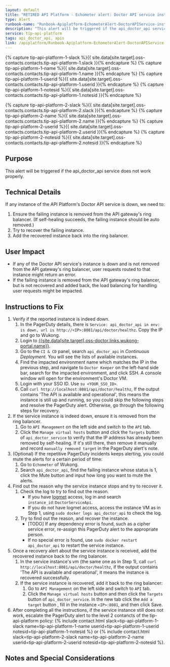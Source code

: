 ```yaml
---
layout: default
title: "RETIRED API Platform - Echometer alert: Doctor API service instance is down"
type: Alert
runbook-name: "Runbook-Apiplatform-EchometerAlert-DoctorAPIService-instance-is-down"
description: "This alert will be triggered if the api_doctor_api service does not work properly."
service: tip-api-platform
tags: api_doctor_api, apis
link: /apiplatform/Runbook-Apiplatform-EchometerAlert-DoctorAPIService-instance-is-down.html
---
```

{% capture tip-api-platform-1-slack %}{{ site.data[site.target].oss-contacts.contacts.tip-api-platform-1.slack }}{% endcapture %}
{% capture tip-api-platform-1-name %}{{ site.data[site.target].oss-contacts.contacts.tip-api-platform-1.name }}{% endcapture %}
{% capture tip-api-platform-1-userid %}{{ site.data[site.target].oss-contacts.contacts.tip-api-platform-1.userid }}{% endcapture %}
{% capture tip-api-platform-1-notesid %}{{ site.data[site.target].oss-contacts.contacts.tip-api-platform-1.notesid }}{% endcapture %}

{% capture tip-api-platform-2-slack %}{{ site.data[site.target].oss-contacts.contacts.tip-api-platform-2.slack }}{% endcapture %}
{% capture tip-api-platform-2-name %}{{ site.data[site.target].oss-contacts.contacts.tip-api-platform-2.name }}{% endcapture %}
{% capture tip-api-platform-2-userid %}{{ site.data[site.target].oss-contacts.contacts.tip-api-platform-2.userid }}{% endcapture %}
{% capture tip-api-platform-2-notesid %}{{ site.data[site.target].oss-contacts.contacts.tip-api-platform-2.notesid }}{% endcapture %}

## Purpose
This alert will be triggered if the api_doctor_api service does not work properly.

## Technical Details
If any instance of the API Platform's Doctor API service is down, we need to:
1. Ensure the failing instance is removed from the API gateway's ring balancer. (If self-healing succeeds, the failing instance should be auto removed.)
2. Try to recover the failing instance.
3. Add the recovered instance back into the ring balancer.

## User Impact
- If any of the Doctor API service's instance is down and is not removed from the API gateway's ring balancer, user requests routed to that instance might return an error.
- If the failing instance is removed from the API gateway's ring balancer, but is not recovered and added back, the load balancing for handling user requests might be impacted.

## Instructions to Fix
1. Verify if the reported instance is indeed down.
    1. In the PagerDuty details, there is `Service: api_doctor_api in env: is down, url is http://<IP>:8081/api/doctor/healthz`. Copy the IP and go to Wukong.
    2. Login to [{{site.data[site.target].oss-doctor.links.wukong-portal.name}}]({{site.data[site.target].oss-doctor.links.wukong-portal.link}}).
    3. Go to the `CI & CD` panel, search `api_doctor_api` in  _Continuous Deployment_. You will see the lists of available instances.
    4. Find the impacted environment name which matches the IP in the previous step, and navigate to `Doctor Keeper` on the left-hand side bar, search for the impacted environment, and click SSH. A console window will open for the environment's Doctor VM.
    5. Login with your SSO ID. Use `su <YOUR_SSO_ID>`.
    6. Call `curl http://localhost:8081/api/doctor/healthz`, If the output contains 'The API is available and operational', this means the instance is still up and running, so you could skip the following steps and resolve the PagerDuty alert. Otherwise, go through the following steps for recovery.
2. If the service instance is indeed down, ensure it is removed from the ring balancer.
    1. Go to `API Management` on the left side and switch to the `API` tab.
    2. Click the `Manage virtual hosts` button and click the `Targets` button of `api_doctor_service` to verify that the IP address has already been removed by self-healing. If it's still there, then remove it manually and record `manually removed target` in the PagerDuty alert's note.
3. (Optional) If the repetitive PagerDuty incidents keeps alerting, you could mute the alerts for a certain period of time:
    1. Go to `Echometer` of Wukong.
    2. Search `api_doctor_api`, find the failing instance whose status is 1, click the Mute button and input how long you want to mute the alerts.
4. Find out the reason why the service instance stops and try to recover it.
    1. Check the log to try to find out the reason.
        * If you have [logmet]({{site.data[site.target].oss-doctor.links.logmet.link}}) access, log in and search `instance_id:DoctorServiceApi`.
        * If you do not have logmet access, access the instance VM as in Step 1, using `sudo docker logs api_doctor_api` to check the log.
    2. Try to find out the reason, and recover the instance.
        * [TODO] If any dependency error is found, such as a cipher service error, re-assign this PagerDuty alert to the appropriate person.
        * If no special error is found, use `sudo docker restart api_doctor_api` to restart the service instance.
5. Once a recovery alert about the service instance is received, add the recovered instance back to the ring balancer.
    1. In the service instance's vm (the same one as in Step 1), call `curl http://localhost:8081/api/doctor/healthz`, if the output contains 'The API is available and operational', it means the instance is recovered successfully.
    2. If the service instance is recovered, add it back to the ring balancer:
        1. Go to `API Management` on the left side and switch to `API` tab.
        2. Click the `Manage virtual hosts` button and then click the `Targets` button of `api_doctor_service`. In the new tab click the `Add a target` button , fill in the instance `<IP>:8081`, and then click Save.
6. After completing all the instructions, if the service instance still does not work, escalate the PagerDuty alert to the level 2 contancts of the tip-api-platform policy: {% include contact.html slack=tip-api-platform-1-slack name=tip-api-platform-1-name userid=tip-api-platform-1-userid notesid=tip-api-platform-1-notesid %} or {% include contact.html slack=tip-api-platform-2-slack name=tip-api-platform-2-name userid=tip-api-platform-2-userid notesid=tip-api-platform-2-notesid %}.

## Notes and Special Considerations
